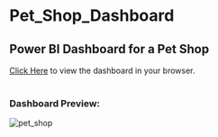 # Pet_Shop_Dashboard
## Power BI Dashboard for a Pet Shop

[Click Here](https://app.powerbi.com/view?r=eyJrIjoiZmJjZGIyYTctNTk5Zi00OTVkLTkwNjEtM2E5OTliN2Q3Y2ZiIiwidCI6IjExZGJiZmUyLTg5YjgtNDU0OS1iZTEwLWNlYzM2NGU1OTU1MSIsImMiOjR9) to view the dashboard in your browser.
<br>
<br>
### Dashboard Preview:

![pet_shop](https://user-images.githubusercontent.com/61299506/218852460-f6a8521a-31c5-4882-b924-2d92b661d427.png)
